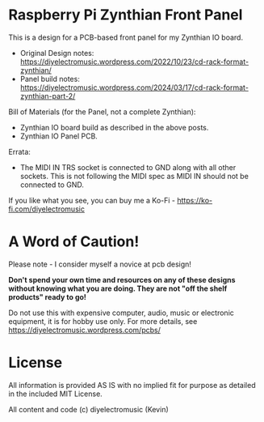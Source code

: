 # Raspberry Pi Zynthian Front Panel

This is a design for a PCB-based front panel for my Zynthian IO board.

- Original Design notes: https://diyelectromusic.wordpress.com/2022/10/23/cd-rack-format-zynthian/
- Panel build notes: https://diyelectromusic.wordpress.com/2024/03/17/cd-rack-format-zynthian-part-2/

Bill of Materials (for the Panel, not a complete Zynthian):
- Zynthian IO board build as described in the above posts.
- Zynthian IO Panel PCB.

Errata:
- The MIDI IN TRS socket is connected to GND along with all other sockets.  This is not following the MIDI spec as MIDI IN should not be connected to GND.

If you like what you see, you can buy me a Ko-Fi - https://ko-fi.com/diyelectromusic

#  A Word of Caution!

Please note - I consider myself a novice at pcb design!

**Don't spend your own time and resources on any of these designs without knowing what you are doing.  They are not "off the shelf products" ready to go!**

Do not use this with expensive computer, audio, music or electronic equipment, it is for hobby use only.  For more details, see https://diyelectromusic.wordpress.com/pcbs/

# License

All information is provided AS IS with no implied fit for purpose as detailed in the included MIT License.

All content and code (c) diyelectromusic (Kevin)
